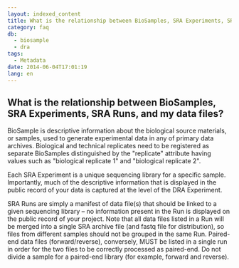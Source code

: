 ```yaml
---
layout: indexed_content
title: What is the relationship between BioSamples, SRA Experiments, SRA Runs, and my data files?
category: faq
db:
  - biosample
  - dra
tags: 
  - Metadata
date: 2014-06-04T17:01:19
lang: en
---
```


## What is the relationship between BioSamples, SRA Experiments, SRA Runs, and my data files?

<p>BioSample is descriptive information about the biological source materials, or samples, used to generate experimental data in any of primary data archives. Biological and technical replicates need to be registered as separate BioSamples distinguished by the "replicate" attribute having values such as "biological replicate 1" and "biological replicate 2".</p>
<p>Each SRA Experiment is a unique sequencing library for a specific sample. Importantly, much of the descriptive information that is displayed in the public record of your data is captured at the level of the DRA Experiment. </p>
<p>SRA Runs are simply a manifest of data file(s) that should be linked to a given sequencing library – no information present in the Run is displayed on the public record of your project. Note that all data files listed in a Run will be merged into a single SRA archive file (and fastq file for distribution), so files from different samples should not be grouped in the same Run. Paired-end data files (forward/reverse), conversely, MUST be listed in a single run in order for the two files to be correctly processed as paired-end. Do not divide a sample for a paired-end library (for example, forward and reverse).</p>